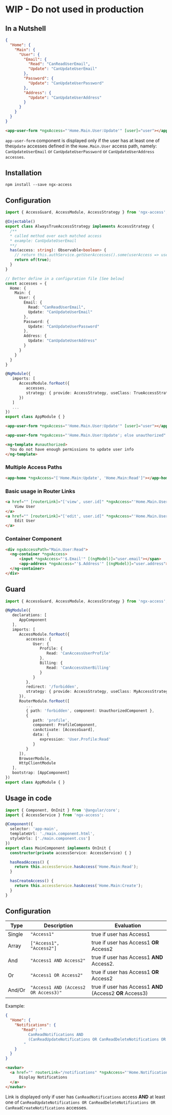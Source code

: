 # WIP - Do not used in production

## In a Nutshell

```json
{
  "Home": {
    "Main": {
      "User": {
        "Email": {
          "Read": "CanReadUserEmail",
          "Update": "CanUpdateUserEmail"
        },
        "Password": {
          "Update": "CanUpdateUserPassword"
        },
        "Address": {
          "Update": "CanUpdateUserAddress"
        }
      }
    }
  }
}
```

```html
<app-user-form *ngxAccess="'Home.Main.User:Update'" [user]="user"></app-user-form>
```

```app-user-form``` component is displayed only if the user has at least one of the```Update``` accesses defined in the ```Home.Main.User``` access path, namely: ```CanUpdateUserEmail``` or ```CanUpdateUserPassword``` or ```CanUpdateUserAddress accesses```.

## Installation

```shell
npm install --save ngx-access
```

## Configuration

```ts
import { AccessGuard, AccessModule, AccessStrategy } from 'ngx-access';

@Injectable()
export class AlwaysTrueAccessStrategy implements AccessStrategy {
  /**
  * called method over each matched access
  * example: CanUpdateUserEmail
  **/
  has(access: string): Observable<boolean> {
    // return this.authService.getUserAccesses().some(userAccess => userAccess === access)
    return of(true);
  }
}

// Better define in a configuration file [See below]
const accesses = {
  Home: {
    Main: {
      User: {
        Email: {
          Read: "CanReadUserEmail",
          Update: "CanUpdateUserEmail"
        },
        Password: {
          Update: "CanUpdateUserPassword"
        },
        Address: {
          Update: "CanUpdateUserAddress"
        }
      }
    }
  }
}

@NgModule({
   imports: [
      AccessModule.forRoot({
         accesses,
         strategy: { provide: AccessStrategy, useClass: TrueAccessStrategy }
      })
   ]
   ...
})
export class AppModule { }
```

```html
<app-user-form *ngxAccess="'Home.Main.User:Update'" [user]="user"></app-user-form>

<app-user-form *ngxAccess="'Home.Main.User:Update'; else unauthorized" [user]="user"></app-user-form>

<ng-template #unauthorized>
  You do not have enough permissions to update user info
</ng-template>
```

### Multiple Access Paths
```html
<app-home *ngxAccess="['Home.Main:Update', 'Home.Main:Read']"></app-home>
```

### Basic usage in Router Links
```html
<a href="" [routerLink]="['view', user.id]" *ngxAccess="'Home.Main.User:Read'">
    View User
</a>
<a href="" [routerLink]="['edit', user.id]" *ngxAccess="'Home.Main.User:Update'">
    Edit User
</a>
```

### Container Component
```html
<div ngxAccessPath="Main.User:Read">
  <ng-container *ngxAccess>
      <input *ngxAccess="'$.Email'" [(ngModel)]="user.email"></span>
      <app-address *ngxAccess="'$.Address'" [(ngModel)]="user.address"></app-address>
  </ng-container>
</div>
```

## Guard
```ts
import { AccessGuard, AccessModule, AccessStrategy } from 'ngx-access';

@NgModule({
   declarations: [
      AppComponent
   ],
   imports: [
      AccessModule.forRoot({
         accesses: {
            User: {
               Profile: {
                  Read: 'CanAccessUserProfile'
               },
               Billing: {
                  Read: 'CanAccessUserBilling'
               }
            }
         },
         redirect: '/forbidden',
         strategy: { provide: AccessStrategy, useClass: MyAccessStrategy }
      }),
      RouterModule.forRoot([
         ...
         { path: 'forbidden', component: UnauthorizedComponent },
         {
            path: 'profile',
            component: ProfileComponent,
            canActivate: [AccessGuard],
            data: {
               expression: 'User.Profile:Read'
            }
         }
      ]),
      BrowserModule,
      HttpClientModule
   ],
   bootstrap: [AppComponent]
})
export class AppModule { }
```

## Usage in code
```ts
import { Component, OnInit } from '@angular/core';
import { AccessService } from 'ngx-access';

@Component({
  selector: 'app-main',
  templateUrl: './main.component.html',
  styleUrls: ['./main.component.css']
})
export class MainComponent implements OnInit {
  constructor(private accessService: AccessService) { }

  hasReadAccess() {
    return this.accessService.hasAccess('Home.Main:Read');
  }

  hasCreateAccess() {
    return this.accessService.hasAccess('Home.Main:Create');
  }
}  
```

## Configuration

| Type  |  Description | Evaluation  |
|---|---|---|
|  Single |  ```"Access1"``` |  true if user  has Access1 |
|  Array |  ```["Access1", "Access2"]``` |  true if user has Access1 **OR** Access2|
|  And |  ```"Access1 AND Access2"``` |  true if user has Access1 **AND** Access2. |
| Or |  ```"Access1 OR Access2"```  |  true if user has Access1 **OR** Access2 || 
| And/Or |  ```"Access1 AND (Access2 OR Access3)"``` |  true if user has Access1 **AND** (Access2 **OR** Access3) |

Example:
```json
{
  "Home": {
    "Notifications": {
       "Read": "
          CanReadNotifications AND 
          (CanReadUpdateNotifications OR CanReadDeleteNotifications OR CanReadCreateNotifications)
        "
    }
  }
}
```

```html
<navbar>
  <a href="" routerLink="/notifications" *ngxAccess="'Home.Notifications:Read'">
      Display Notifications
  </a>
</navbar>
```

Link is displayed only if user has ```CanReadNotifications``` access **AND** at least one of ```CanReadUpdateNotifications OR CanReadDeleteNotifications OR CanReadCreateNotifications``` accesses.


